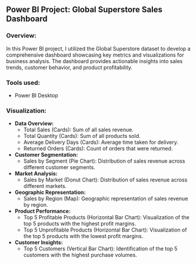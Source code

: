 ## Power BI Project: Global Superstore Sales Dashboard

### Overview:
In this Power BI project, I utilized the Global Superstore dataset to develop a comprehensive dashboard showcasing key metrics and visualizations for business analysis. The dashboard provides actionable insights into sales trends, customer behavior, and product profitability.

### Tools used:
- Power BI Desktop

### Visualization:
- **Data Overview:**
    - Total Sales (Cards): Sum of all sales revenue.
    - Total Quantity (Cards): Sum of all products sold.
    - Average Delivery Days (Cards): Average time taken for delivery.
    - Returned Orders (Cards): Count of orders that were returned.
- **Customer Segmentation:**
    - Sales by Segment (Pie Chart): Distribution of sales revenue across different customer segments.
- **Market Analysis:**
    - Sales by Market (Donut Chart): Distribution of sales revenue across different markets.
- **Geographic Representation:**
    - Sales by Region (Map): Geographic representation of sales revenue by region.
- **Product Performance:**
    - Top 5 Profitable Products (Horizontal Bar Chart): Visualization of the top 5 products with the highest profit margins.
    - Top 5 Unprofitable Products (Horizontal Bar Chart): Visualization of the top 5 products with the lowest profit margins.
- **Customer Insights:**
    - Top 5 Customers (Vertical Bar Chart): Identification of the top 5 customers with the highest purchase volumes.
